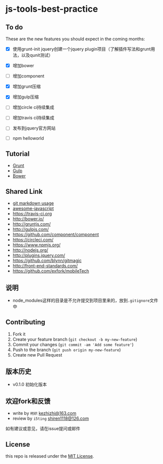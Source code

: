 js-tools-best-practice
======================


## To do

These are the new features you should expect in the coming
months:

* [x] 使用grunt-init jquery创建一个jquery plugin项目（了解插件写法和grunt用法，以及qunit测试）
* [x] 增加bower
* [ ] 增加component
* [x] 增加grunt压缩
* [x] 增加gulp压缩
* [ ] 增加circle ci持续集成
* [ ] 增加travis ci持续集成
* [ ] 发布到jquery官方网站
* [ ] npm helloworld


## Tutorial

- [Grunt](https://github.com/i5ting/js-tools-best-practice/blob/master/doc/grunt.md)
- [Gulp](https://github.com/i5ting/js-tools-best-practice/blob/master/doc/Gulp.md)
- [Bower](https://github.com/i5ting/js-tools-best-practice/blob/master/doc/bower.md)

## Shared Link

- [git markdown usage](https://github.com/cssmagic/blog/issues/13)
- [awesome-javascript](https://github.com/sorrycc/awesome-javascript)
- https://travis-ci.org
- http://bower.io/
- http://gruntjs.com/
- http://gulpjs.com/
- https://github.com/component/component
- https://circleci.com/
- https://www.npmjs.org/
- http://nodejs.org/
- http://plugins.jquery.com/
- https://github.com/blynn/gitmagic
- http://front-end-standards.com/
- https://github.com/exfork/mobileTech


## 说明

- node_modules这样的目录是不允许提交到项目里来的，放到`.gitignore`文件中

## Contributing

1. Fork it
2. Create your feature branch (`git checkout -b my-new-feature`)
3. Commit your changes (`git commit -am 'Add some feature'`)
4. Push to the branch (`git push origin my-new-feature`)
5. Create new Pull Request

## 版本历史

- v0.1.0 初始化版本

## 欢迎fork和反馈

- write by `柯织` kezhizhi@163.com
- review by `i5ting` shiren1118@126.com

如有建议或意见，请在issue提问或邮件

## License

this repo is released under the [MIT
License](http://www.opensource.org/licenses/MIT).

